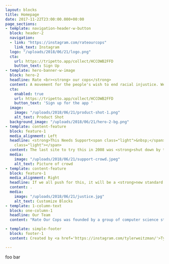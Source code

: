 ```yaml
---
layout: blocks
title: Homepage
date: 2017-11-22T23:00:00.000+00:00
page_sections:
- template: navigation-header-w-button
  block: header-2
  navigation:
  - link: "https://instagram.com/rateourcops"
    link_text: Instagram
  logo: "/uploads/2018/06/21/logo.png"
  cta:
    url: https://tripetto.app/collect/HCCOWB2FFD
    button_text: Sign Up
- template: hero-banner-w-image
  block: hero-2
  headline: Rate <br><strong> our cops</strong>
  content: A movement for the people's wish to end racial injustice. We ask cops to commit to being held publicly accountable to regain trust.
  cta:
    enabled: true
    url: https://tripetto.app/collect/HCCOWB2FFD
    button_text: 'Sign up for the app '
  image:
    image: "/uploads/2018/06/21/product-shot-1.png"
    alt_text: Product Shot
  background_image: "/uploads/2018/06/21/hero-2-bg.png"
- template: content-feature
  block: feature-1
  media_alignment: Left
  headline: <strong>This Needs Support<span class="light">&nbsp;</span></strong><span
    class="light"></span>
  content: The last site to try this in 2008 was <strong>shut down by the police</strong>.<br><br> In 2020, we hope police will choose to cooperate. Sign up and share the site with others.<br><a href='https://tripetto.app/collect/II7QOJVYMH'>Contact us</a> to volunteer.
  media:
    image: "/uploads/2018/06/21/support-crowd.jpeg"
    alt_text: Picture of crowd
- template: content-feature
  block: feature-1
  media_alignment: Right
  headline: If we all push for this, it will be a <strong>new standard.</strong><span class="light"></span>
  content: .
  media:
    image: "/uploads/2018/06/21/justice.jpg"
    alt_text: Customize Blocks
- template: 1-column-text
  block: one-column-1
  headline: Our Team
  content: "Rate Our Cops was founded by a group of computer science students at Stanford University, initiated and led by Tyler Weitzman. To help us and to volunteer please <a href='https://tripetto.app/collect/II7QOJVYMH'>contact us</a>."

- template: simple-footer
  block: footer-1
  content: Created by <a href='https://instagram.com/tylerweitzman/'>Tyler Weitzman</a> ❤︎

---
```

foo bar